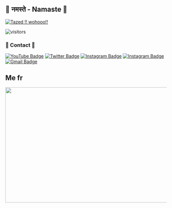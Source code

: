 
## 👋 नमस्ते - Namaste 👋
[<img src="https://camo.githubusercontent.com/cde179c2e97d5e6d1e45aa13c25c6329713b4232bf477ae9688279fa5d3bc2a4/68747470733a2f2f692e6962622e636f2f39546453324d622f66617669636f6e2e676966" alt="Tazed !! wohooo!!" title="Tazed !! wohooo!!"/>](https://tazer.ml/)

![visitors](https://visitor-badge-reloaded.herokuapp.com/badge?page_id=ajtazer&color=00df00)


### 📲 Contact 📲
[![YouTube Badge](https://img.shields.io/badge/-TAZER-c4302b?style=flat-square&labelColor=c4302b&logo=youtube&logoColor=white&link=https://www.youtube.com/channel/Tazer-AnujRawat)](https://www.youtube.com/channel/Tazer-AnujRawat) [![Twitter Badge](https://img.shields.io/badge/-@aj_tazer-1ca0f1?style=flat-square&labelColor=1ca0f1&logo=twitter&logoColor=white&link=https://twitter.com/aj_tazer)](https://twitter.com/aj_tazer) [![Instagram Badge](https://img.shields.io/badge/-ᴅᴇᴀᴄᴛɪᴠᴀᴛᴇᴅ-F44747?style=flat-square&labelColor=F44747&logo=instagram&logoColor=white&link=https://instagram.com/aj_tazer)](https://instagram.com/aj_tazer) [![Instagram Badge](https://img.shields.io/badge/-@anujrawatazer-F44747?style=flat-square&labelColor=F44747&logo=instagram&logoColor=white&link=https://instagram.com/anujrawatazer)](https://instagram.com/anujrawatazer) [![Gmail Badge](https://img.shields.io/badge/-ajcoolx619@gmail.com-c14438?style=flat-square&logo=Gmail&logoColor=white&link=mailto:ajcoolx619@gmail.com)](mailto:ajcoolx619@gmail.com)

## Me fr
<a href="https://myanimelist.net/profile/ajtazer"><img src="https://c.tenor.com/ZNMWudRKW3YAAAAd/fujiwara-chika-dance.gif" width="640" height="360"/></a>
